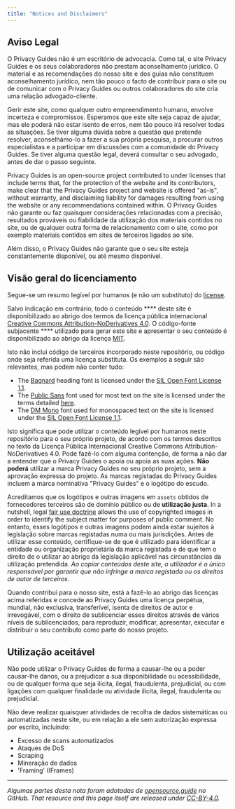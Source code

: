 ```yaml
---
title: "Notices and Disclaimers"
---
```


## Aviso Legal

O Privacy Guides não é um escritório de advocacia. Como tal, o site Privacy Guides e os seus colaboradores não prestam aconselhamento jurídico. O material e as recomendações do nosso site e dos guias não constituem aconselhamento jurídico, nem tão pouco o facto de contribuir para o site ou de comunicar com o Privacy Guides ou outros colaboradores do site cria uma relação advogado-cliente.

Gerir este site, como qualquer outro empreendimento humano, envolve incerteza e compromissos. Esperamos que este site seja capaz de ajudar, mas ele poderá não estar isento de erros, nem tão pouco irá resolver todas as situações. Se tiver alguma dúvida sobre a questão que pretende resolver, aconselhámo-lo a fazer a sua própria pesquisa, a procurar outros especialistas e a participar em discussões com a comunidade do Privacy Guides. Se tiver alguma questão legal, deverá consultar o seu advogado, antes de dar o passo seguinte.

Privacy Guides is an open-source project contributed to under licenses that include terms that, for the protection of the website and its contributors, make clear that the Privacy Guides project and website is offered "as-is", without warranty, and disclaiming liability for damages resulting from using the website or any recommendations contained within. O Privacy Guides não garante ou faz quaisquer considerações relacionadas com a precisão, resultados prováveis ou fiabilidade da utilização dos materiais contidos no site, ou de qualquer outra forma de relacionamento com o site, como por exemplo materiais contidos em sites de terceiros ligados ao site.

Além disso, o Privacy Guides não garante que o seu site esteja constantemente disponível, ou até mesmo disponível.

## Visão geral do licenciamento

<div class="admonition danger" markdown>

Segue-se um resumo legível por humanos (e não um substituto) do [license](/license).

</div>

Salvo indicação em contrário, todo o conteúdo **** deste site é disponibilizado ao abrigo dos termos da licença pública internacional [Creative Commons Attribution-NoDerivatives 4.0](https://github.com/privacyguides/privacyguides.org/blob/main/LICENSE). O código-fonte subjacente **** utilizado para gerar este site e apresentar o seu conteúdo é disponibilizado ao abrigo da licença [MIT](https://github.com/privacyguides/privacyguides.org/tree/main/LICENSE-CODE).

Isto não inclui código de terceiros incorporado neste repositório, ou código onde seja referida uma licença substituta. Os exemplos a seguir são relevantes, mas podem não conter tudo:

* The [Bagnard](https://github.com/privacyguides/brand/tree/67166ed8b641d8ac1837d0b75329e02ed4056704/fonts/Bagnard) heading font is licensed under the [SIL Open Font License 1.1](https://github.com/privacyguides/brand/blob/67166ed8b641d8ac1837d0b75329e02ed4056704/fonts/Bagnard/LICENSE.txt).
* The [Public Sans](https://github.com/privacyguides/brand/tree/67166ed8b641d8ac1837d0b75329e02ed4056704/fonts/Public%20Sans) font used for most text on the site is licensed under the terms detailed [here](https://github.com/privacyguides/brand/blob/67166ed8b641d8ac1837d0b75329e02ed4056704/fonts/Public%20Sans/LICENSE.txt).
* The [DM Mono](https://github.com/privacyguides/brand/tree/67166ed8b641d8ac1837d0b75329e02ed4056704/fonts/DM%20Mono) font used for monospaced text on the site is licensed under the [SIL Open Font License 1.1](https://github.com/privacyguides/brand/blob/67166ed8b641d8ac1837d0b75329e02ed4056704/fonts/DM%20Mono/LICENSE.txt).

Isto significa que pode utilizar o conteúdo legível por humanos neste repositório para o seu próprio projeto, de acordo com os termos descritos no texto da Licença Pública Internacional Creative Commons Attribution-NoDerivatives 4.0. Pode fazê-lo com alguma contenção, de forma a não dar a entender que o Privacy Guides o apoia ou apoia as suas ações. **Não poderá** utilizar a marca Privacy Guides no seu próprio projeto, sem a aprovação expressa do projeto. As marcas registadas do Privacy Guides incluem a marca nominativa "Privacy Guides" e o logótipo do escudo.

Acreditamos que os logótipos e outras imagens em `assets` obtidos de fornecedores terceiros são de domínio público ou de **utilização justa**. In a nutshell, legal [fair use doctrine](https://copyright.gov/fair-use/more-info.html) allows the use of copyrighted images in order to identify the subject matter for purposes of public comment. No entanto, esses logótipos e outras imagens podem ainda estar sujeitos à legislação sobre marcas registadas numa ou mais jurisdições. Antes de utilizar esse conteúdo, certifique-se de que é utilizado para identificar a entidade ou organização proprietária da marca registada e de que tem o direito de o utilizar ao abrigo da legislação aplicável nas circunstâncias da utilização pretendida. *Ao copiar conteúdos deste site, o utilizador é o único responsável por garantir que não infringe a marca registada ou os direitos de autor de terceiros.*

Quando contribui para o nosso site, está a fazê-lo ao abrigo das licenças acima referidas e concede ao Privacy Guides uma licença perpétua, mundial, não exclusiva, transferível, isenta de direitos de autor e irrevogável, com o direito de sublicenciar esses direitos através de vários níveis de sublicenciados, para reproduzir, modificar, apresentar, executar e distribuir o seu contributo como parte do nosso projeto.

## Utilização aceitável

Não pode utilizar o Privacy Guides de forma a causar-lhe ou a poder causar-lhe danos, ou a prejudicar a sua disponibilidade ou acessibilidade, ou de qualquer forma que seja ilícita, ilegal, fraudulenta, prejudicial, ou com ligações com qualquer finalidade ou atividade ilícita, ilegal, fraudulenta ou prejudicial.

Não deve realizar quaisquer atividades de recolha de dados sistemáticas ou automatizadas neste site, ou em relação a ele sem autorização expressa por escrito, incluindo:

* Excesso de scans automatizados
* Ataques de DoS
* Scraping
* Mineração de dados
* 'Framing' (IFrames)

---

*Algumas partes desta nota foram adotadas de [opensource.guide](https://github.com/github/opensource.guide/blob/master/notices.md) no GitHub. That resource and this page itself are released under [CC-BY-4.0](https://creativecommons.org/licenses/by-sa/4.0).*

